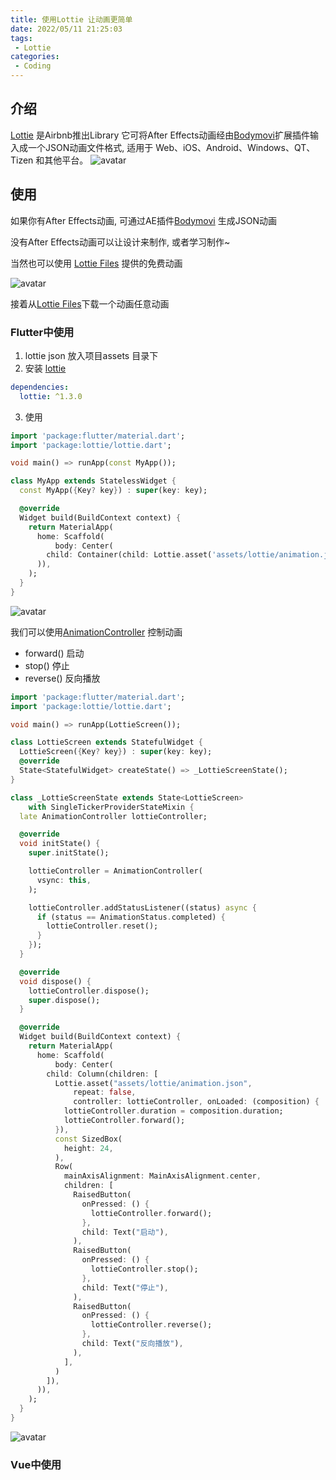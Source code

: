 ```yaml
---
title: 使用Lottie 让动画更简单
date: 2022/05/11 21:25:03
tags:
 - Lottie
categories:
 - Coding
---
```


## 介绍

[Lottie](https://lottiefiles.com/what-is-lottie) 是Airbnb推出Library 它可将After Effects动画经由[Bodymovi](http://aescripts.com/bodymovin/)扩展插件输入成一个JSON动画文件格式, 适用于 Web、iOS、Android、Windows、QT、Tizen 和其他平台。
![avatar](/coding/lottie/lottie_1.gif)

## 使用

如果你有After Effects动画, 可通过AE插件[Bodymovi](http://aescripts.com/bodymovin/) 生成JSON动画

没有After Effects动画可以让设计来制作, 或者学习制作~

当然也可以使用 [Lottie Files](https://lottiefiles.com/featured) 提供的免费动画

![avatar](/coding/lottie/lottie_2.png)

接着从[Lottie Files](https://lottiefiles.com/featured)下载一个动画任意动画

### Flutter中使用
1. lottie json 放入项目assets 目录下
2. 安装 [lottie](https://pub.dev/packages/lottie/install)
``` yaml
dependencies:
  lottie: ^1.3.0 
```
3. 使用
``` dart
import 'package:flutter/material.dart';
import 'package:lottie/lottie.dart';

void main() => runApp(const MyApp());

class MyApp extends StatelessWidget {
  const MyApp({Key? key}) : super(key: key);

  @override
  Widget build(BuildContext context) {
    return MaterialApp(
      home: Scaffold(
          body: Center(
        child: Container(child: Lottie.asset('assets/lottie/animation.json')),
      )),
    );
  }
}

```
![avatar](/coding/lottie/lottie_3.gif)

我们可以使用[AnimationController](https://doc.flutterchina.club/tutorials/animation/#animationcontroller) 控制动画

- forward() 启动
- stop() 停止
- reverse() 反向播放 

``` dart
import 'package:flutter/material.dart';
import 'package:lottie/lottie.dart';

void main() => runApp(LottieScreen());

class LottieScreen extends StatefulWidget {
  LottieScreen({Key? key}) : super(key: key);
  @override
  State<StatefulWidget> createState() => _LottieScreenState();
}

class _LottieScreenState extends State<LottieScreen>
    with SingleTickerProviderStateMixin {
  late AnimationController lottieController;

  @override
  void initState() {
    super.initState();

    lottieController = AnimationController(
      vsync: this,
    );

    lottieController.addStatusListener((status) async {
      if (status == AnimationStatus.completed) {
        lottieController.reset();
      }
    });
  }

  @override
  void dispose() {
    lottieController.dispose();
    super.dispose();
  }

  @override
  Widget build(BuildContext context) {
    return MaterialApp(
      home: Scaffold(
          body: Center(
        child: Column(children: [
          Lottie.asset("assets/lottie/animation.json",
              repeat: false,
              controller: lottieController, onLoaded: (composition) {
            lottieController.duration = composition.duration;
            lottieController.forward();
          }),
          const SizedBox(
            height: 24,
          ),
          Row(
            mainAxisAlignment: MainAxisAlignment.center,
            children: [
              RaisedButton(
                onPressed: () {
                  lottieController.forward();
                },
                child: Text("启动"),
              ),
              RaisedButton(
                onPressed: () {
                  lottieController.stop();
                },
                child: Text("停止"),
              ),
              RaisedButton(
                onPressed: () {
                  lottieController.reverse();
                },
                child: Text("反向播放"),
              ),
            ],
          )
        ]),
      )),
    );
  }
}

```
![avatar](/coding/lottie/lottie_4.gif)

### Vue中使用


